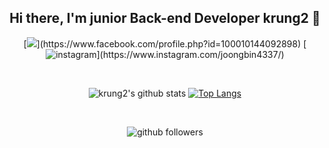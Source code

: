 <div align = center>

## Hi there, I'm junior Back-end Developer krung2 👋

[![](https://img.shields.io/badge/-1877f2?style=flat-square&logo=facebook&logoColor=white&link=https://www.facebook.com/profile.php?id=100010144092898?)](https://www.facebook.com/profile.php?id=100010144092898)
[![instagram ](https://img.shields.io/badge/-e95950?style=flat-square&logo=instagram&logoColor=white&link=https://www.instagram.com/joongbin4337?)](https://www.instagram.com/joongbin4337/)
<!--
[![discord ](https://img.shields.io/badge/-7289da?style=flat-square&logo=discord&logoColor=white&link=https://discordapp.com/users/?)](https://discordapp.com/users//)
-->

<br/>

![krung2's github stats](https://github-readme-stats.vercel.app/api?username=krung2&count_private=true&show_icons=true&theme=vue)
[![Top Langs](https://github-readme-stats.vercel.app/api/top-langs/?username=krung2)](https://github.com/anuraghazra/github-readme-stats)

<br/>

![github followers](https://img.shields.io/github/followers/krung2?style=social)


</div>



<!--
**jungbin0722/jungbin0722** is a ✨ _special_ ✨ repository because its `README.md` (this file) appears on your GitHub profile.

Here are some ideas to get you started:

- 🔭 I’m currently working on ...
- 🌱 I’m currently learning ...
- 👯 I’m looking to collaborate on ...
- 🤔 I’m looking for help with ...
- 💬 Ask me about ...
- 📫 How to reach me: ...
- 😄 Pronouns: ...
- ⚡ Fun fact: ...
-->

